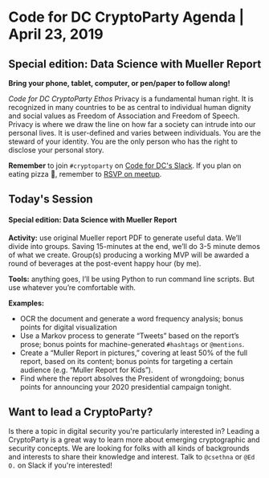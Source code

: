 # Code for DC CryptoParty Agenda | April 23, 2019
## Special edition: Data Science with Mueller Report
**Bring your phone, tablet, computer, or pen/paper to follow along!**

_Code for DC CryptoParty Ethos_
Privacy is a fundamental human right. It is recognized in many countries to be as central to individual human dignity and social values as Freedom of Association and Freedom of Speech. Privacy is where we draw the line on how far a society can intrude into our personal lives. It is user-defined and varies between individuals. You are the steward of your identity. You are the only person who has the right to disclose your personal story.

**Remember** to join `#cryptoparty` on [Code for DC's Slack](https://codefordc.org/resources/slack.html). If you plan on eating pizza 🍕, remember to [RSVP on meetup](https://www.meetup.com/Code-for-DC/events/).

## Today's Session
#### Special edition: Data Science with Mueller Report

**Activity:** use original Mueller report PDF to generate useful data. We’ll divide into groups. Saving 15-minutes at the end, we’ll do 3-5 minute demos of what we create. Group(s) producing a working MVP will be awarded a round of beverages at the post-event happy hour (by me).

**Tools:** anything goes, I’ll be using Python to run command line scripts. But use whatever you’re comfortable with.

**Examples:**
- OCR the document and generate a word frequency analysis; bonus points for digital visualization
- Use a Markov process to generate “Tweets” based on the report’s prose; bonus points for machine-generated `#hashtags` or `@mentions`.
- Create a “Muller Report in pictures,” covering at least 50% of the full report, based on its content; bonus points for targeting a certain audience (e.g. “Muller Report for Kids”).
- Find where the report absolves the President of wrongdoing; bonus points for announcing your 2020 presidential campaign tonight.

## Want to lead a CryptoParty?
Is there a topic in digital security you're particularly interested in? Leading a CryptoParty is a great way to learn more about emerging cryptographic and security concepts. We are looking for folks with all kinds of backgrounds and interests to share their knowledge and interest. Talk to `@csethna` or `@Ed O.` on Slack if you're interested!
